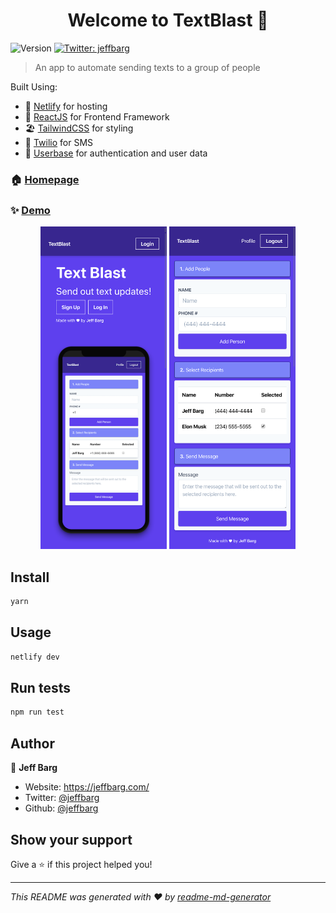 <h1 align="center">Welcome to TextBlast 👋</h1>
<p>
  <img alt="Version" src="https://img.shields.io/badge/version-0.1.0-blue.svg?cacheSeconds=2592000" />
  <a href="https://twitter.com/jeffbarg" target="_blank">
    <img alt="Twitter: jeffbarg" src="https://img.shields.io/twitter/follow/jeffbarg.svg?style=social" />
  </a>
</p>

> An app to automate sending texts to a group of people

Built Using:

- 🚀 [Netlify](https://netlify.com) for hosting
- 📐 [ReactJS](https://reactjs.org) for Frontend Framework
- 🏖 [TailwindCSS](https://tailwindcss.com) for styling
- 📲 [Twilio](https://twilio.com) for SMS
- 🔑 [Userbase](https://userbase.dev) for authentication and user data

### 🏠 [Homepage](https://textblast.app/)

### ✨ [Demo](https://textblast.app/)

<p align="center">
  <img src="https://github.com/jeffbarg/textblast/raw/master/readme_screenshots/logged_out.png" width="40%" alt="Logged In Screen"/>
  <img src="https://github.com/jeffbarg/textblast/raw/master/readme_screenshots/logged_in.png" width="40%" alt="Logged In Screen"/>
</p>

## Install

```sh
yarn
```

## Usage

```sh
netlify dev
```

## Run tests

```sh
npm run test
```

## Author

👤 **Jeff Barg**

- Website: https://jeffbarg.com/
- Twitter: [@jeffbarg](https://twitter.com/jeffbarg)
- Github: [@jeffbarg](https://github.com/jeffbarg)

## Show your support

Give a ⭐️ if this project helped you!

---

_This README was generated with ❤️ by [readme-md-generator](https://github.com/kefranabg/readme-md-generator)_
